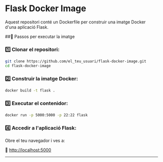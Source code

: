 # Flask Docker Image

Aquest repositori conté un Dockerfile per construir una imatge Docker d'una aplicació Flask.

##🚀 Passos per executar la imatge

### 1️⃣ Clonar el repositori:
```sh
git clone https://github.com/el_teu_usuari/flask-docker-image.git
cd flask-docker-image
```

### 2️⃣ Construir la imatge Docker:
```sh
docker build -t flask .
```

### 3️⃣ Executar el contenidor:
```sh
docker run -p 5000:5000 -p 22:22 flask
```

### 4️⃣ Accedir a l'aplicació Flask:
Obre el teu navegador i ves a:

🔗 [http://localhost:5000](http://localhost:5000)

---



